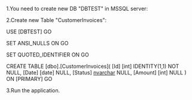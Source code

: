 1.You need to create new DB "DBTEST" in MSSQL server:

2.Create new Table "CustomerInvoices":

USE [DBTEST]
GO

SET ANSI_NULLS ON
GO

SET QUOTED_IDENTIFIER ON
GO

CREATE TABLE [dbo].[CustomerInvoices](
	[Id] [int] IDENTITY(1,1) NOT NULL,
	[Date] [date] NULL,
	[Status] [nvarchar](150) NULL,
	[Amount] [int] NULL
) ON [PRIMARY]
GO

3.Run the application.

